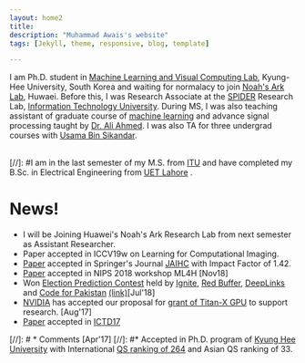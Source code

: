 ```yaml
---
layout: home2
title: 
description: "Muhammad Awais's website"
tags: [Jekyll, theme, responsive, blog, template]

---
```

I am Ph.D. student in [Machine Learning and Visual Computing Lab](https://sites.google.com/a/khu.ac.kr/mlvc/), Kyung-Hee University, South Korea and waiting for normalacy to join [Noah's Ark Lab](http://www.noahlab.com.hk/), Huwaei. Before this, I was Research Associate at the [SPIDER](http://www.spider.itu.edu.pk) Research Lab, [Information Technology University](http://www.itu.edu.pk/). During MS, I was also teaching assistant of graduate course of [machine learning](https://awaisrauf.github.io/ee512/) and advance signal processing taught by [Dr. Ali Ahmed](https://itu.edu.pk/faculty-itu/dr-ali-ahmed/). I was also TA for three undergrad courses with [Usama Bin Sikandar](http://usamabinsikandar.weebly.com/teaching.html).<br><br>


[//]: #I am in the last semester of my M.S. from [ITU](http://www.itu.edu.pk) and have completed my B.Sc. in Electrical Engineering from [UET Lahore](http://www.uet.edu.pk) .
# News!
* I will be Joining Huawei's Noah's Ark Research Lab from next semester as Assistant Researcher. 
* Paper accepted in ICCV19w on Learning for Computational Imaging. 
* [Paper](https://awaisrauf.github.io/election_prediction) accepted in Springer's Journal [JAIHC](https://www.springer.com/engineering/computational+intelligence+and+complexity/journal/12652) with Impact Factor of 1.42. 
* [Paper](https://awaisrauf.github.io/xray-denoising) accepted in NIPS 2018 workshop ML4H [Nov18]
* Won [Election Prediction Contest](http://awaisrauf.github.com/election_prediction) held by [Ignite](https://ignite.org.pk/),
 [Red Buffer](http://redbuffer.net/), [DeepLinks](http://deeplinks.pk/) and [Code for Pakistan](https://twitter.com/CodeforPakistan/status/1024623283973578755) [(link)](https://propakistani.pk/2018/08/01/first-ever-election-prediction-contest-in-pakistan-concludes/)[Jul'18]
* [NVIDIA](https://www.nvidia.com) has accepted our proposal for [grant of Titan-X GPU](https://developer.nvidia.com/academic_gpu_seeding) to support research. [Aug'17] 
* [Paper](https://dl.acm.org/citation.cfm?id=3136597) accepted in [ICTD17](http://ictd2017.itu.edu.pk/) 

[//]: # * Comments [Apr'17]
[//]: #* Accepted in Ph.D. program of [Kyung Hee University](http://old_www.khu.ac.kr/eng/index.jsp) with International [QS ranking of 264](https://www.topuniversities.com/universities/kyung-hee-university) and Asian QS ranking of 33.



